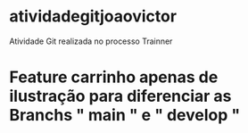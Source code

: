 # atividadegitjoaovictor
Atividade Git realizada no processo Trainner

# Feature carrinho apenas de ilustração para diferenciar as Branchs " main " e " develop "
